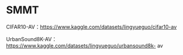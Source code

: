 # SMMT

CIFAR10-AV：https://www.kaggle.com/datasets/lingyueguo/cifar10-av 

UrbanSound8K-AV：https://www.kaggle.com/datasets/lingyueguo/urbansound8k- av
